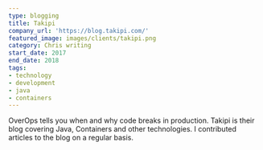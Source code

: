 ```yaml
---
type: blogging
title: Takipi
company_url: 'https://blog.takipi.com/'
featured_image: images/clients/takipi.png
category: Chris writing
start_date: 2017
end_date: 2018
tags:
- technology
- development
- java
- containers
---
```


OverOps tells you when and why code breaks in production. Takipi is their blog covering Java, Containers and other technologies. I contributed articles to the blog on a regular basis.
